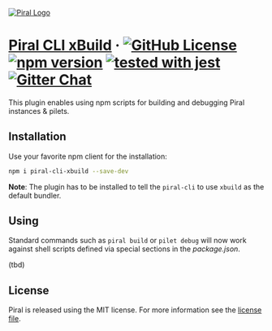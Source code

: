 [![Piral Logo](https://github.com/smapiot/piral/raw/main/docs/assets/logo.png)](https://piral.io)

# [Piral CLI xBuild](https://piral.io) &middot; [![GitHub License](https://img.shields.io/badge/license-MIT-blue.svg)](https://github.com/smapiot/piral-cli-xbuild/blob/main/LICENSE) [![npm version](https://img.shields.io/npm/v/piral-cli-xbuild.svg?style=flat)](https://www.npmjs.com/package/piral-cli-xbuild) [![tested with jest](https://img.shields.io/badge/tested_with-jest-99424f.svg)](https://jestjs.io) [![Gitter Chat](https://badges.gitter.im/gitterHQ/gitter.png)](https://gitter.im/piral-io/community)

This plugin enables using npm scripts for building and debugging Piral instances & pilets.

## Installation

Use your favorite npm client for the installation:

```sh
npm i piral-cli-xbuild --save-dev
```

**Note**: The plugin has to be installed to tell the `piral-cli` to use `xbuild` as the default bundler.

## Using

Standard commands such as `piral build` or `pilet debug` will now work against shell scripts defined via special sections in the *package.json*.

(tbd)

## License

Piral is released using the MIT license. For more information see the [license file](./LICENSE).
